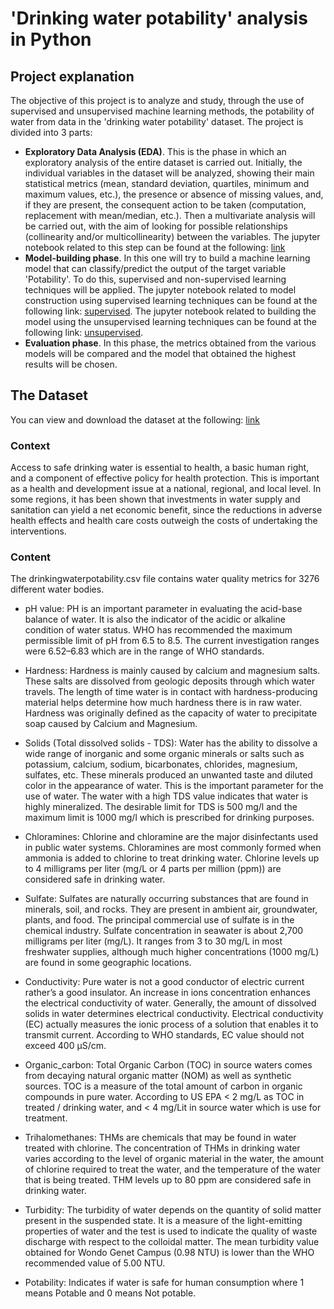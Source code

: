 # 'Drinking water potability' analysis in Python

## Project explanation
The objective of this project is to analyze and study, through the use of supervised and unsupervised machine learning methods, the potability of water from data in the 'drinking water potability' dataset. The project is divided into 3 parts:
- **Exploratory Data Analysis (EDA)**. This is the phase in which an exploratory analysis of the entire dataset is carried out. Initially, the individual variables in the dataset will be analyzed, showing their main statistical metrics (mean, standard deviation, quartiles, minimum and maximum values, etc.), the presence or absence of missing values, and, if they are present, the consequent action to be taken (computation, replacement with mean/median, etc.). Then a multivariate analysis will be carried out, with the aim of looking for possible relationships (collinearity and/or multicollinearity) between the variables.
The jupyter notebook related to this step can be found at the following: [link]()
- **Model-building phase**. In this one will try to build a machine learning model that can classify/predict the output of the target variable 'Potability'. To do this, supervised and non-supervised learning techniques will be applied. 
The jupyter notebook related to model construction using supervised learning techniques can be found at the following link: [supervised](). 
The jupyter notebook related to building the model using the unsupervised learning techniques can be found at the following link: [unsupervised]().
- **Evaluation phase**. In this phase, the metrics obtained from the various models will be compared and the model that obtained the highest results will be chosen.

## The Dataset
You can view and download the dataset at the following: [link](https://www.kaggle.com/datasets/artimule/drinking-water-probability)

### Context
Access to safe drinking water is essential to health, a basic human right, and a component of effective policy for health protection. This is important as a health and development issue at a national, regional, and local level. In some regions, it has been shown that investments in water supply and sanitation can yield a net economic benefit, since the reductions in adverse health effects and health care costs outweigh the costs of undertaking the interventions.

### Content
The drinkingwaterpotability.csv file contains water quality metrics for 3276 different water bodies.

- pH value:
    PH is an important parameter in evaluating the acid-base balance of water. It is also the indicator of the acidic or alkaline condition of water status. WHO has recommended the maximum permissible limit of pH from 6.5 to 8.5. The current investigation ranges were 6.52–6.83 which are in the range of WHO standards.

- Hardness:
    Hardness is mainly caused by calcium and magnesium salts. These salts are dissolved from geologic deposits through which water travels. The length of time water is in contact with hardness-producing material helps determine how much hardness there is in raw water. Hardness was originally defined as the capacity of water to precipitate soap caused by Calcium and Magnesium.

- Solids (Total dissolved solids - TDS):
    Water has the ability to dissolve a wide range of inorganic and some organic minerals or salts such as potassium, calcium, sodium, bicarbonates, chlorides, magnesium, sulfates, etc. These minerals produced an unwanted taste and diluted color in the appearance of water. This is the important parameter for the use of water. The water with a high TDS value indicates that water is highly mineralized. The desirable limit for TDS is 500 mg/l and the maximum limit is 1000 mg/l which is prescribed for drinking purposes.

- Chloramines:
    Chlorine and chloramine are the major disinfectants used in public water systems. Chloramines are most commonly formed when ammonia is added to chlorine to treat drinking water. Chlorine levels up to 4 milligrams per liter (mg/L or 4 parts per million (ppm)) are considered safe in drinking water.

- Sulfate:
    Sulfates are naturally occurring substances that are found in minerals, soil, and rocks. They are present in ambient air, groundwater, plants, and food. The principal commercial use of sulfate is in the chemical industry. Sulfate concentration in seawater is about 2,700 milligrams per liter (mg/L). It ranges from 3 to 30 mg/L in most freshwater supplies, although much higher concentrations (1000 mg/L) are found in some geographic locations.

- Conductivity:
    Pure water is not a good conductor of electric current rather’s a good insulator. An increase in ions concentration enhances the electrical conductivity of water. Generally, the amount of dissolved solids in water determines electrical conductivity. Electrical conductivity (EC) actually measures the ionic process of a solution that enables it to transmit current. According to WHO standards, EC value should not exceed 400 μS/cm.

- Organic_carbon:
    Total Organic Carbon (TOC) in source waters comes from decaying natural organic matter (NOM) as well as synthetic sources. TOC is a measure of the total amount of carbon in organic compounds in pure water. According to US EPA < 2 mg/L as TOC in treated / drinking water, and < 4 mg/Lit in source water which is use for treatment.

- Trihalomethanes:
    THMs are chemicals that may be found in water treated with chlorine. The concentration of THMs in drinking water varies according to the level of organic material in the water, the amount of chlorine required to treat the water, and the temperature of the water that is being treated. THM levels up to 80 ppm are considered safe in drinking water.

- Turbidity:
    The turbidity of water depends on the quantity of solid matter present in the suspended state. It is a measure of the light-emitting properties of water and the test is used to indicate the quality of waste discharge with respect to the colloidal matter. The mean turbidity value obtained for Wondo Genet Campus (0.98 NTU) is lower than the WHO recommended value of 5.00 NTU.

- Potability:
    Indicates if water is safe for human consumption where 1 means Potable and 0 means Not potable.

